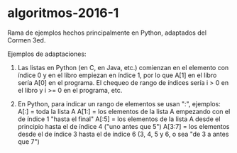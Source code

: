 # algoritmos-2016-1

Rama de ejemplos hechos principalmente en Python, adaptados del Cormen 3ed.

Ejemplos de adaptaciones:

1. Las listas en Python (en C, en Java, etc.) comienzan en el elemento con
índice 0 y en el libro empiezan en índice 1, por lo que A[1] en el libro sería
A[0] en el programa. El chequeo de rango de índices sería i > 0 en el libro y
i >= 0 en el programa, etc.

2. En Python, para indicar un rango de elementos se usan ":", ejemplos:
A[:] = toda la lista A
A[1:] = los elementos de la lista A empezando con el de índice 1 "hasta el final"
A[:5] = los elementos de la lista A desde el principio hasta el de índice 4 ("uno
        antes que 5")
A[3:7] = los elementos desde el de índice 3 hasta el de índice 6 (3, 4, 5 y 6, o sea
        "de 3 a antes que 7")